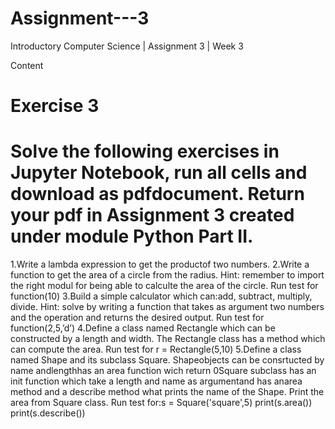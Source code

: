 # Assignment---3
Introductory Computer Science | Assignment 3 | Week 3

Content 

# Exercise 3
# Solve the following exercises in Jupyter Notebook, run all cells and download as pdfdocument. Return your pdf in Assignment 3 created under module Python Part II.

1.Write a lambda expression to get the productof two numbers.
2.Write a function to get the area of a circle from the radius. 
    Hint: remember to import the right modul for being able to calculte the area of the circle.
    Run test for function(10)
3.Build a simple calculator which can:add, subtract, multiply, divide. 
    Hint: solve by writing a function that takes as argument two numbers and the operation and returns the desired output.
    Run test for function(2,5,’d’)
4.Define a class named Rectangle which can be constructed by a length and width.
    The Rectangle class has a method which can compute the area.
    Run test for r = Rectangle(5,10)
5.Define a class named Shape and its subclass Square.
    Shapeobjects can be consrtucted by name andlengthhas an area function wich return 0Square subclass has an init function which take a length and name as argumentand has anarea method and a describe method what       prints the name of the Shape.
    Print the area from Square class.
    Run test for:s = Square('square',5)
    print(s.area())
    print(s.describe())
